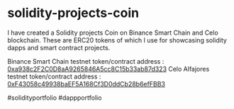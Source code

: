 # solidity-projects-coin
I have created a Solidity projects Coin on Binance Smart Chain and Celo blockchain. These are ERC20 tokens of which I use for showcasing solidity dapps and smart contract projects. 

Binance Smart Chain testnet token/contract address        :  [0xa938c2F2C0D8aA9265846A5cc8C15b33ab87d323](https://testnet.bscscan.com/address/0xa938c2f2c0d8aa9265846a5cc8c15b33ab87d323#code)
Celo Alfajores testnet token/contract address             :  [0xF43058c49938baEF5A168Cf3D0ddCb28b6efFBB3](https://explorer.celo.org/alfajores/address/0xF43058c49938baEF5A168Cf3D0ddCb28b6efFBB3/contracts#address-tabshttps://explorer.celo.org/alfajores/address/0xF43058c49938baEF5A168Cf3D0ddCb28b6efFBB3/contracts#address-tabs)

#solidityportfolio #dappportfolio
